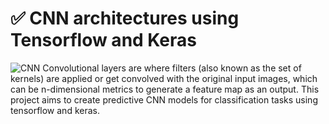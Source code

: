 # ✅️ CNN architectures using Tensorflow and Keras
![CNN](https://images.prismic.io/encord/52bcd8ad-b25a-4225-ba5d-6b3f6a97e424_CNN+timeline.png?auto=compress,format)
Convolutional layers are where filters (also known as the set of kernels) are applied or get convolved with the original input images, which can be n-dimensional metrics to generate a feature map as an output.
This project aims to create predictive CNN models for classification tasks using tensorflow and keras.

